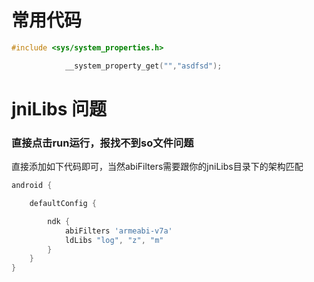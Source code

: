 # 常用代码
```c
#include <sys/system_properties.h>

            __system_property_get("","asdfsd");

```
# jniLibs 问题
### 直接点击run运行，报找不到so文件问题
直接添加如下代码即可，当然abiFilters需要跟你的jniLibs目录下的架构匹配  
```gradle
android {

    defaultConfig {

        ndk {
            abiFilters 'armeabi-v7a'
            ldLibs "log", "z", "m"
        }
    }
}
```
